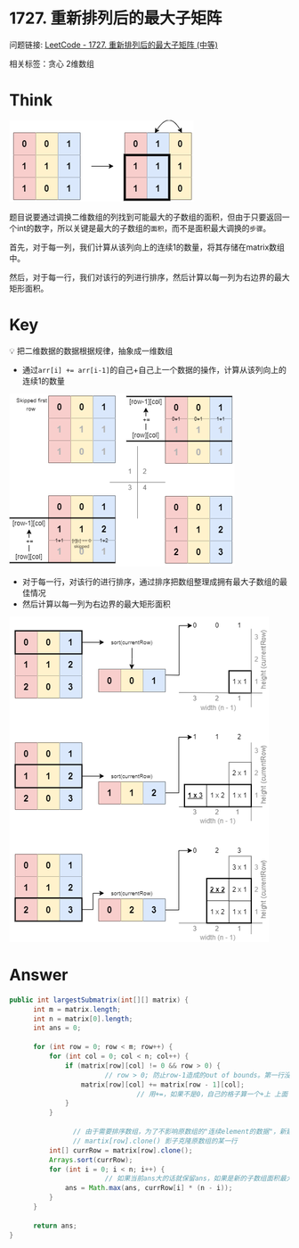 # 1727. 重新排列后的最大子矩阵

问题链接: [LeetCode - 1727. 重新排列后的最大子矩阵 (中等)](https://leetcode.cn/problems/largest-submatrix-with-rearrangements/)

相关标签：贪心 2维数组

# Think

![](image/1727.requirement.png)

题目说要通过调换二维数组的列找到可能最大的子数组的面积，但由于只要返回一个int的数字，所以关键是最大的子数组的`面积`，而不是面积最大调换的`步骤`。

首先，对于每一列，我们计算从该列向上的连续1的数量，将其存储在matrix数组中。 

然后，对于每一行，我们对该行的列进行排序，然后计算以每一列为右边界的最大矩形面积。

# Key


💡 把二维数据的数据根据规律，抽象成一维数组

- 通过`arr[i] += arr[i-1]`的自己+自己上一个数据的操作，计算从该列向上的连续1的数量

![](image/1727.step1.png)

- 对于每一行，对该行的进行排序，通过排序把数组整理成拥有最大子数组的最佳情况
- 然后计算以每一列为右边界的最大矩形面积

![](image/1727.step2.png)

# Answer

```java
public int largestSubmatrix(int[][] matrix) {
	  int m = matrix.length;
	  int n = matrix[0].length;
	  int ans = 0;
	  
	  for (int row = 0; row < m; row++) {
	      for (int col = 0; col < n; col++) {
	          if (matrix[row][col] != 0 && row > 0) { 
						// row > 0; 防止row-1造成的out of bounds。第一行没有上一行
	              matrix[row][col] += matrix[row - 1][col];
								// 用+=，如果不是0，自己的格子算一个+上 上面（累计）的的格子数量
	          }
	      }
	      
				// 由于需要排序数组，为了不影响原数组的"连续element的数据"，新建一个数组来存
				// martix[row].clone() 影子克隆原数组的某一行
	      int[] currRow = matrix[row].clone();
	      Arrays.sort(currRow);
	      for (int i = 0; i < n; i++) {
						// 如果当前ans大的话就保留ans，如果是新的子数组面积最大的话替换ans成新的
	          ans = Math.max(ans, currRow[i] * (n - i));
	      }
	  }
	  
	  return ans;
}
```